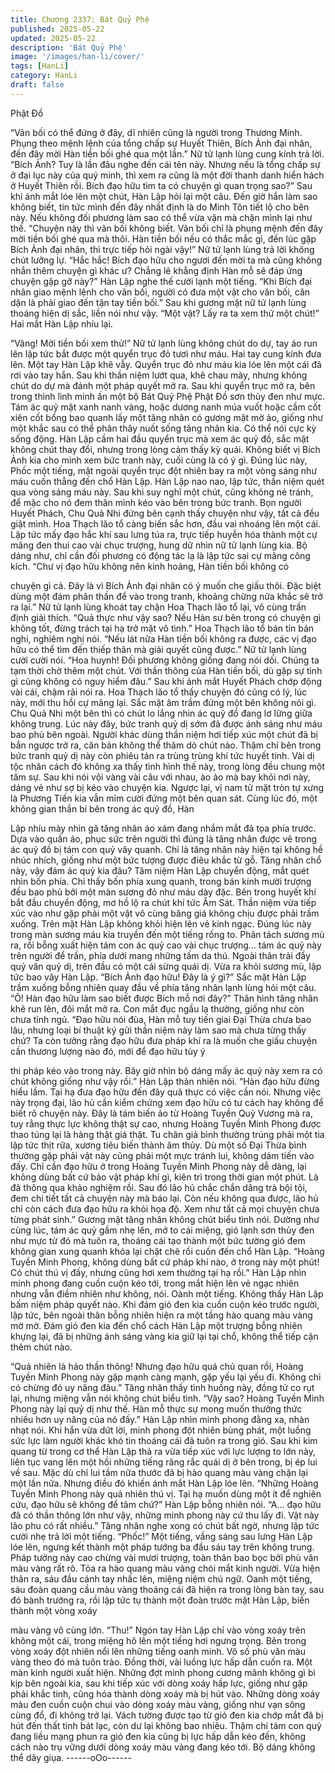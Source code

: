 ```yaml
---
title: Chương 2337: Bát Quỷ Phệ
published: 2025-05-22
updated: 2025-05-22
description: 'Bát Quỷ Phệ'
image: '/images/han-li/cover/'
tags: [HanLi]
category: HanLi
draft: false
---
```


Phật Đồ

“Vãn bối có thể đứng ở đây, dĩ nhiên cũng là người trong Thương
Minh. Phụng theo mệnh lệnh của tổng chấp sự Huyết Thiên, Bích
Ảnh đại nhân, đến đây mời Hàn tiền bối ghé qua một lần.” Nữ tử
lạnh lùng cung kính trả lời.
“Bích Ảnh? Tuy là lần đâu nghe đến cái tên này. Nhưng nếu là
tổng chấp sự ở đại lục này của quý minh, thì xem ra cũng là một
đời thanh danh hiển hách ở Huyết Thiên rồi. Bích đạo hữu tìm ta
có chuyện gì quan trọng sao?” Sau khi ánh mắt lóe lên một chút,
Hàn Lập hỏi lại một câu.
Đến giờ hắn làm sao không biết, tin tức mình đến đây nhất định là
do Minh Tôn tiết lộ cho bên này. Nếu không đối phương làm sao
có thể vừa vặn mà chặn mình lại như thế.
“Chuyện này thì vãn bối không biết. Vãn bối chỉ là phụng mệnh
đến đây mời tiền bối ghé qua mà thôi. Hàn tiền bối nếu có thắc
mắc gì, đến lúc gặp Bích Ảnh đại nhân, thì trực tiếp hỏi ngài vậy!”
Nữ tử lạnh lùng trả lời không chút lưỡng lự.
“Hắc hắc! Bích đạo hữu cho ngươi đến mời ta mà cũng không
nhắn thêm chuyện gì khác ư? Chẳng lẽ khẳng định Hàn mỗ sẽ
đáp ứng chuyện gặp gỡ này?” Hàn Lập nghe thế cười lạnh một
tiếng.
“Khi Bích đại nhân giao mệnh lệnh cho vãn bối, người có đưa một
vật cho vãn bối, căn dặn là phải giao đến tận tay tiền bối.” Sau khi
gương mặt nữ tử lạnh lùng thoáng hiện dị sắc, liền nói như vậy.
“Một vật? Lấy ra ta xem thử một chút!” Hai mắt Hàn Lập nhíu lại.

“Vâng! Mời tiền bối xem thử!” Nữ tử lạnh lùng không chút do dự,
tay áo run lên lập tức bắt được một quyển trục đỏ tươi như máu.
Hai tay cung kính đưa lên.
Một tay Hàn Lập khẽ vẫy. Quyển trục đỏ như máu kia lóe lên một
cái đã rơi vào tay hắn. Sau khi thần niệm lướt qua, khẽ chau mày,
nhưng không chút do dự mà đánh một pháp quyết mở ra.
Sau khi quyển trục mở ra, bên trong thình lình minh ấn một bộ Bát
Quỷ Phệ Phật Đồ sơn thủy đen như mực.
Tám ác quỷ mặt xanh nanh vàng, hoặc dương nanh múa vuốt
hoặc cầm cốt xiên cốt bổng bao quanh lấy một tăng nhân có
gương mặt mờ ảo, giống như một khắc sau có thể phân thây nuốt
sống tăng nhân kia. Có thể nói cực kỳ sống động.
Hàn Lập cầm hai đầu quyển trục mà xem ác quỷ đồ, sắc mặt
không chút thay đổi, nhưng trong lòng cảm thấy kỳ quái. Không
biết vị Bích Ảnh kia cho mình xem bức tranh này, cuối cùng là có
ý gì.
Đúng lúc này, Phốc một tiếng, mặt ngoài quyển trục đột nhiên bay
ra một vòng sáng như máu cuốn thẳng đến chổ Hàn Lập.
Hàn Lập nao nao, lập tức, thần niệm quét qua vòng sáng máu
này. Sau khi suy nghĩ một chút, cũng không né tránh, để mặc cho
nó đem thân mình kéo vào bên trong bức tranh.
Bọn người Huyết Phách, Chu Quả Nhi đứng bên cạnh thấy
chuyện như vậy, tất cả đều giật mình.
Hoa Thạch lão tổ càng biến sắc hơn, đầu vai nhoáng lên một cái.
Lập tức mấy đạo hắc khí sau lưng túa ra, trực tiếp huyễn hóa
thành một cự mãng đen thui cao vài chục trượng, hung dữ nhìn
nữ tử lạnh lùng kia.
Bộ dáng như, chỉ cần đối phương có động tác lạ là lập tức sai cự
mãng công kích.
“Chư vị đạo hữu không nên kinh hoảng, Hàn tiền bối không có

chuyện gì cả. Đây là vì Bích Ảnh đại nhân có ý muốn che giấu
thôi. Đặc biệt dùng một đám phân thần để vào trong tranh,
khoảng chừng nửa khắc sẽ trở ra lại.” Nữ tử lạnh lùng khoát tay
chặn Hoa Thạch lão tổ lại, vô cùng trấn định giải thích.
“Quả thực như vậy sao? Nếu Hàn sư bên trong có chuyện gì
không tốt, đừng trách tại hạ trở mặt vô tình.” Hoa Thạch lão tổ
bán tín bán nghi, nghiêm nghị nói.
“Nếu lát nữa Hàn tiền bối không ra được, các vị đạo hữu có thể
tìm đến thiếp thân mà giải quyết cũng được.” Nữ tử lạnh lùng
cười cười nói.
“Hoa huynh! Đối phương không giống đang nói dối. Chúng ta tạm
thời chờ thêm một chút. Với thần thông của Hàn tiền bối, dù gặp
sự tình gì cũng không có nguy hiểm đâu.” Sau khi ánh mắt Huyết
Phách chớp động vài cái, chậm rãi nói ra.
Hoa Thạch lão tổ thấy chuyện đó cũng có lý, lúc này, mới thu hồi
cự mãng lại. Sắc mặt âm trầm đứng một bên không nói gì.
Chu Quả Nhi một bên thì có chút lo lắng nhìn ác quỷ đồ đang lơ
lững giữa không trung.
Lúc này đây, bức tranh quỷ dị sớm đã được ánh sáng như máu
bao phủ bên ngoài. Người khác dùng thần niệm hơi tiếp xúc một
chút đã bị bắn ngược trở ra, căn bản không thể thăm dò chút nào.
Thậm chí bên trong bức tranh quỷ dị này còn phiêu tán ra trùng
trùng khí tức huyết tinh.
Vài dị tộc nhân cách đó không xa thấy tình hình thế này, trong
lòng đều chung một tâm sự. Sau khi nói vội vàng vài câu với
nhau, ào ào mà bay khỏi nơi này, dáng vẻ như sợ bị kéo vào
chuyện kia.
Ngược lại, vị nam tử mặt tròn tự xưng là Phương Tiến kia vẫn
mỉm cười đứng một bên quan sát.
Cùng lúc đó, một không gian thần bí bên trong ác quỷ đồ, Hàn

Lập nhíu mày nhìn gã tăng nhân áo xám đang nhắm mắt đả tọa
phía trước.
Dựa vào quần áo, phục sức trên người thì đúng là tăng nhân
được vẽ trong ác quỷ đồ bị tám con quỷ vây quanh.
Chỉ là tăng nhân này hiện tại không hề nhúc nhích, giống như một
bức tượng được điêu khắc từ gỗ.
Tăng nhân chổ này, vậy đám ác quỷ kia đâu?
Tâm niệm Hàn Lập chuyển động, mắt quét nhìn bốn phía.
Chỉ thấy bốn phía xung quanh, trong bán kính mười trượng đều
bao phủ bởi một màn sương đỏ như máu dày đặc.
Bên trong huyết khí bắt đầu chuyển động, mơ hồ lộ ra chút khí
tức Âm Sát. Thần niệm vừa tiếp xúc vào như gặp phải một vật vô
cùng băng giá không chịu được phải trầm xuống.
Trên mặt Hàn Lập không khỏi hiện lên vẻ kinh ngạc.
Đúng lúc này trong màn sương máu kia truyền đến một tiếng rống
to. Phân tách sương mù ra, rồi bỗng xuất hiện tám con ác quỷ
cao vài chục trượng… tám ác quỷ này trên người để trần, phía
dưới mang những tấm da thú. Ngoài thân trải đầy quỷ văn quỷ dị,
trên đầu có một cái sừng quái dị. Vừa ra khỏi sương mù, lập tức
bao vây Hàn Lập.
“Bích Ảnh đạo hữu! Đây là ý gì?” Sắc mặt Hàn Lập trầm xuống
bỗng nhiên quay đầu về phía tăng nhân lạnh lùng hỏi một câu.
“Ô! Hàn đạo hữu làm sao biết được Bích mỗ nơi đây?” Thân hình
tăng nhân khẽ run lên, đôi mắt mở ra. Con mắt đục ngầu lạ
thường, giống như còn chưa tỉnh ngủ.
“Đạo hữu nói đùa, Hàn mỗ tuy tiến giai Đại Thừa chưa bao lâu,
nhưng loại bí thuật ký gửi thần niệm này làm sao mà chưa từng
thấy chứ? Ta còn tưởng rằng đạo hữu đưa pháp khí ra là muốn
che giấu chuyện cần thương lượng nào đó, mới để đạo hữu tùy ý

thi pháp kéo vào trong này. Bây giờ nhìn bộ dáng mấy ác quỷ này
xem ra có chút không giống như vậy rồi.” Hàn Lập thản nhiên nói.
“Hàn đạo hữu đừng hiểu lầm. Tại hạ đưa đạo hữu đến đây quả
thực có việc cần nói. Nhưng việc này trọng đại, lão hủ cần kiểm
chứng xem đạo hữu có tư cách hay không để biết rõ chuyện này.
Đây là tám biến ảo từ Hoàng Tuyền Quỷ Vương mà ra, tuy rằng
thực lực không thật sự cao, nhưng Hoàng Tuyền Minh Phong
được thao túng lại là hàng thật giá thật. Tu chân giả bình thường
trúng phải một tia lập tức thịt rữa, xương tiêu biến thành âm thủy.
Dù một số Đại Thừa bình thường gặp phải vật này cũng phải một
mực tránh lui, không dám tiến vào đấy. Chỉ cần đạo hữu ở trong
Hoàng Tuyền Minh Phong này dễ dàng, lại không dùng bất cứ
bảo vật pháp khí gì, kiên trì trong thời gian một phút. Là đã thông
qua khảo nghiệm rồi. Sau đó lão hủ chắc chắn dâng trà bội tội,
đem chi tiết tất cả chuyện này mà báo lại. Còn nếu không qua
được, lão hủ chỉ còn cách đưa đạo hữu ra khỏi họa độ. Xem như
tất cả mọi chuyện chưa từng phát sinh.” Gương mặt tăng nhân
không chút biểu tình nói.
Dường như cùng lúc, tám ác quỷ gầm nhẹ lên, mở to cái miệng,
gió lạnh sơn thủy đen như mực từ đó mà tuôn ra, thoáng cái tạo
thành một bức tường gió đem không gian xung quanh khóa lại
chặt chẽ rồi cuốn đến chổ Hàn Lập.
“Hoàng Tuyền Minh Phong, không dùng bất cứ pháp khí nào, ở
trong này một phút! Có chút thú vị đấy, nhưng cũng hơi xem
thường tại hạ rồi.” Hàn Lập nhìn minh phong đang cuồn cuộn kéo
tới, trong mắt hiện lên vẻ ngạc nhiên nhưng vẫn điềm nhiên như
không, nói.
Oành một tiếng.
Không thấy Hàn Lập bấm niệm pháp quyết nào. Khi đám gió đen
kia cuồn cuộn kéo trước người, lập tức, bên ngoài thân bỗng
nhiên hiện ra một tầng hào quang màu vàng mờ mờ.
Đám gió đen kia đến chổ cách Hàn Lập một trượng bỗng nhiên
khựng lại, đã bị những ánh sáng vàng kia giữ lại tại chổ, không
thể tiếp cận thêm chút nào.

“Quả nhiên là hảo thần thông! Nhưng đạo hữu quá chủ quan rồi,
Hoàng Tuyền Minh Phong này gặp mạnh càng mạnh, gặp yếu lại
yếu đi. Không chỉ có chừng đó uy năng đâu.” Tăng nhân thấy tình
huống này, đồng tử co rụt lại, nhưng miệng vẫn nói không chút
biểu tình.
“Vậy sao? Hoàng Tuyền Minh Phong này lại quỷ dị như thế. Hàn
mỗ thực sự mong muốn thưởng thức nhiều hơn uy năng của nó
đấy.” Hàn Lập nhìn minh phong đằng xa, nhàn nhạt nói.
Khi hắn vừa dứt lời, minh phong đột nhiên bùng phát, một luồng
sức lực làm người khác khó tin thoáng cái đã tuôn ra trong gió.
Sau khi kim quang từ trong cơ thể Hàn Lập thả ra vừa tiếp xúc
với lực lượng to lớn này, liên tục vang lên một hồi những tiếng
răng rắc quái dị ở bên trong, bị ép lui về sau.
Mặc dù chỉ lui tầm nữa thước đã bị hào quang màu vàng chặn lại
một lần nữa. Nhưng điều đó khiến ánh mắt Hàn Lập lóe lên.
“Những Hoàng Tuyền Minh Phong này quả nhiên thú vị. Tại hạ
muốn dùng một ít để nghiên cứu, đạo hữu sẽ không để tâm chứ?”
Hàn Lập bỗng nhiên nói.
“A… đạo hữu đã có thần thông lớn như vậy, những minh phong
này cứ thu lấy đi. Vật này lão phu có rất nhiều.” Tăng nhân nghe
xong có chút bất ngờ, nhưng lập tức cười nhẹ trả lời một tiếng.
“Phốc!” Một tiếng, vầng sáng sau lưng Hàn Lập lóe lên, ngưng kết
thành một pháp tướng ba đầu sáu tay trên không trung.
Pháp tướng này cao chừng vài mươi trượng, toàn thân bao bọc
bởi phù văn màu vàng rất rõ. Tỏa ra hào quang màu vàng chói
mắt kinh người. Vừa hiện thân ra, sáu đầu cánh tay nhấc lên,
miệng niệm chú ngữ.
Oanh một tiếng, sáu đoàn quang cầu màu vàng thoáng cái đã
hiện ra trong lòng bàn tay, sau đó bành trướng ra, rồi lập tức tụ
thành một đoàn trước mặt Hàn Lập, biến thành một vòng xoáy

màu vàng vô cùng lớn.
“Thu!”
Ngón tay Hàn Lập chỉ vào vòng xoáy trên không một cái, trong
miệng hô lên một tiếng hơi ngưng trọng.
Bên trong vòng xoáy đột nhiên nổi lên những tiếng oanh minh. Vô
số phù văn màu vàng theo đó mà tuôn trào. Đồng thời, vài luồng
lực hấp dẫn cuốn ra.
Một màn kinh người xuất hiện.
Những đợt minh phong cương mãnh không gì bì kịp bên ngoài
kia, sau khi tiếp xúc với dòng xoáy hấp lực, giống như gặp phải
khắc tinh, cũng hóa thành dòng xoáy mà bị hút vào.
Những dòng xoáy màu đen cuồn cuộn chui vào dòng xoáy màu
vàng, giống như vạn sông cùng đổ, đi không trở lại.
Vách tường được tạo từ gió đen kia chớp mắt đã bị hút đến thất
tinh bát lạc, còn dư lại không bao nhiêu.
Thậm chí tám con quỷ đang liều mạng phun ra gió đen kia cũng bị
lực hấp dẫn kéo đến, không cách nào trụ vững dưới dòng xoáy
màu vàng đang kéo tới. Bộ dáng không thể dãy giụa.
------oOo------
